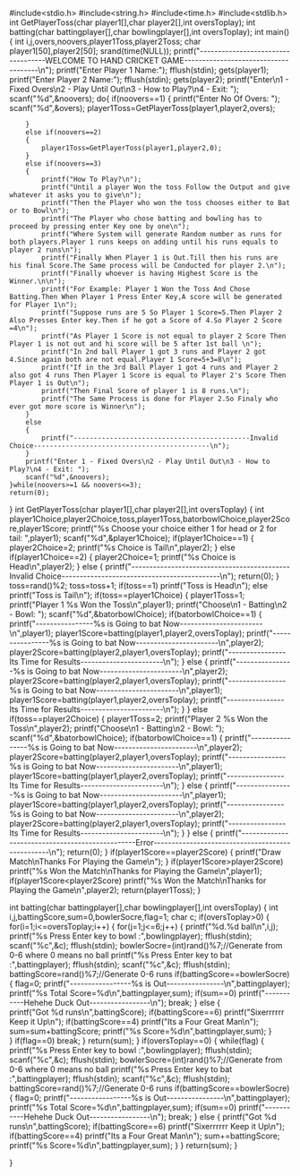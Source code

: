 #include<stdio.h>
#include<string.h>
#include<time.h>
#include<stdlib.h>
int GetPlayerToss(char player1[],char player2[],int oversToplay);
int batting(char battingplayer[],char bowlingplayer[],int oversToplay);
int main()
{
    int i,j,overs,noovers,player1Toss,player2Toss;
    char player1[50],player2[50];
    srand(time(NULL));
    printf("-----------------------------------WELCOME TO HAND CRICKET GAME-------------------------------------\n");
    printf("Enter Player 1 Name:");
    fflush(stdin);
    gets(player1);
    printf("Enter Player 2 Name:");
    fflush(stdin);
    gets(player2);
    printf("Enter\n1 - Fixed Overs\n2 - Play Until Out\n3 - How to Play?\n4 - Exit: ");
    scanf("%d",&noovers);
    do{
        if(noovers==1)
        {
            printf("Enter No Of Overs: ");
            scanf("%d",&overs);
            player1Toss=GetPlayerToss(player1,player2,overs); 
  
        }
        else if(noovers==2)
        {
            player1Toss=GetPlayerToss(player1,player2,0);
        }
        else if(noovers==3)
        {
            printf("How To Play?\n");
            printf("Until a player Won the toss Follow the Output and give whatever it asks you to give\n");
            printf("Then the Player who won the toss chooses either to Bat or to Bowl\n");
            printf("The Player who chose batting and bowling has to proceed by pressing enter Key one by one\n");
            printf("Where System will generate Random number as runs for both players.Player 1 runs keeps on adding until his runs equals to player 2 runs\n");
            printf("Finally When Player 1 is Out.Till then his runs are his final Score.The Same process will be Conducted for player 2.\n");
            printf("Finally whoever is having Highest Score is the Winner.\n\n");
            printf("For Example: Player 1 Won the Toss And Chose Batting.Then When Player 1 Press Enter Key,A score will be generated for Player 1\n");
            printf("Suppose runs are 5 So Player 1 Score=5.Then Player 2 Also Presses Enter key.Then if he got a Score of 4.So Player 2 Score =4\n");
            printf("As Player 1 Score is not equal to player 2 Score Then Player 1 is not out and hi score will be 5 after 1st ball \n");
            printf("In 2nd ball Player 1 got 3 runs and Player 2 got 4.Since again both are not equal.Player 1 Score=5+3=8\n");
            printf("If in the 3rd Ball Player 1 got 4 runs and Player 2 also got 4 runs Then Player 1 Score is equal to Player 2's Score Then Player 1 is Out\n");
            printf("Then Final Score of player 1 is 8 runs.\n");
            printf("The Same Process is done for Player 2.So Finaly who ever got more score is Winner\n");
        }
        else
        {
            printf("--------------------------------------------Invalid Choice--------------------------------------------\n");
        }
        printf("Enter 1 - Fixed Overs\n2 - Play Until Out\n3 - How to Play?\n4 - Exit: ");
        scanf("%d",&noovers);
    }while(noovers>=1 && noovers<=3);
    return(0);
}
int GetPlayerToss(char player1[],char player2[],int oversToplay)
{
    int player1Choice,player2Choice,toss,player1Toss,batorbowlChoice,player2Score,player1Score;
    printf("%s Choose your choice either 1 for head or 2 for tail: ",player1);
    scanf("%d",&player1Choice);
    if(player1Choice==1)
    {
        player2Choice=2;
        printf("%s Choice is Tail\n",player2);
    }
    else if(player1Choice==2)
    {
        player2Choice=1;
        printf("%s Choice is Head\n",player2);
    }
    else
    {
        printf("--------------------------------------------Invalid Choice--------------------------------------------\n");
        return(0);
    }
    toss=rand()%2;
    toss=toss+1;
    if(toss==1)
        printf("Toss is Head\n");
    else
        printf("Toss is Tail\n");
    if(toss==player1Choice)
    {
        player1Toss=1;
        printf("Player 1 %s Won the Toss\n",player1);
        printf("Choose\n1 - Batting\n2 - Bowl: ");
        scanf("%d",&batorbowlChoice);
        if(batorbowlChoice==1)
        {
            printf("----------------%s is Going to bat Now-----------------------\n",player1);
            player1Score=batting(player1,player2,oversToplay);
            printf("----------------%s is Going to bat Now-----------------------\n",player2);
            player2Score=batting(player2,player1,oversToplay);
            printf("----------------Its Time for Results-----------------------\n");
        }
        else
        {
            printf("----------------%s is Going to bat Now-----------------------\n",player2);
            player2Score=batting(player2,player1,oversToplay);
            printf("----------------%s is Going to bat Now-----------------------\n",player1);
            player1Score=batting(player1,player2,oversToplay);
            printf("----------------Its Time for Results-----------------------\n");
        }
    }
    else if(toss==player2Choice)
    {
        player1Toss=2;
        printf("Player 2 %s Won the Toss\n",player2);
        printf("Choose\n1 - Batting\n2 - Bowl: ");
        scanf("%d",&batorbowlChoice);
        if(batorbowlChoice==1)
        {
            printf("----------------%s is Going to bat Now-----------------------\n",player2);
            player2Score=batting(player2,player1,oversToplay);
            printf("----------------%s is Going to bat Now-----------------------\n",player1);
            player1Score=batting(player1,player2,oversToplay);
            printf("----------------Its Time for Results-----------------------\n");
        }
        else
        {
            printf("----------------%s is Going to bat Now-----------------------\n",player1);
            player1Score=batting(player1,player2,oversToplay);
            printf("----------------%s is Going to bat Now-----------------------\n",player2);
            player2Score=batting(player2,player1,oversToplay);
            printf("----------------Its Time for Results-----------------------\n");
        }
    }
    else
    {
        printf("------------------------------------------------Error-------------------------------------------------\n");
        return(0);
    }
    if(player1Score==player2Score)
    {
        printf("Draw Match\nThanks For Playing the Game\n");
    }
    if(player1Score>player2Score)
        printf("%s Won the Match\nThanks for Playing the Game\n",player1);
    if(player1Score<player2Score)
        printf("%s Won the Match\nThanks for Playing the Game\n",player2);
    return(player1Toss);
}

int batting(char battingplayer[],char bowlingplayer[],int oversToplay)
{
    int i,j,battingScore,sum=0,bowlerSocre,flag=1;
    char c;
    if(oversToplay>0)
    {
        for(i=1;i<=oversToplay;i++)
        {
            for(j=1;j<=6;j++)
            {
                printf("%d.%d ball\n",i,j);
                printf("%s Press Enter key to bowl :",bowlingplayer);
                fflush(stdin);
                scanf("%c",&c);
                fflush(stdin);
                bowlerSocre=(int)rand()%7;//Generate from 0-6 where 0 means no ball
                printf("%s Press Enter key to bat :",battingplayer);
                fflush(stdin);
                scanf("%c",&c);
                fflush(stdin);
                battingScore=rand()%7;//Generate 0-6 runs
                if(battingScore==bowlerSocre)
                {
                    flag=0;
                    printf("-----------------%s is Out----------------\n",battingplayer);
                    printf("%s Total Score=%d\n",battingplayer,sum);
                    if(sum==0)
                        printf("-----------Hehehe Duck Out-----------------\n");
                        break;
                }
                else
                {   
                    printf("Got %d runs\n",battingScore);
                    if(battingScore==6)
                        printf("Sixerrrrrr Keep it Up\n");
                        if(battingScore==4)
                            printf("Its a Four Great Man\n");
                            sum=sum+battingScore;
                            printf("%s Score=%d\n",battingplayer,sum);
                }      
            }
            if(flag==0)
            break;
        }
        return(sum);
    }
    if(oversToplay==0)
    {
        while(flag)
        {
            printf("%s Press Enter key to bowl :",bowlingplayer);
            fflush(stdin);
            scanf("%c",&c);
            fflush(stdin);
            bowlerSocre=(int)rand()%7;//Generate from 0-6 where 0 means no ball
            printf("%s Press Enter key to bat :",battingplayer);
            fflush(stdin);
            scanf("%c",&c);
            fflush(stdin);
            battingScore=rand()%7;//Generate 0-6 runs
            if(battingScore==bowlerSocre)
            {
                flag=0;
                printf("-----------------%s is Out----------------\n",battingplayer);
                printf("%s Total Score=%d\n",battingplayer,sum);
                if(sum==0)
                    printf("-----------Hehehe Duck Out-----------------\n");
                    break;
            }
            else
            {
                printf("Got %d runs\n",battingScore);
                if(battingScore==6)
                    printf("Sixerrrrrr Keep it Up\n");
                    if(battingScore==4)
                        printf("Its a Four Great Man\n");
                        sum+=battingScore;
                        printf("%s Score=%d\n",battingplayer,sum);
            }
        }
        return(sum);
   }
 
}
